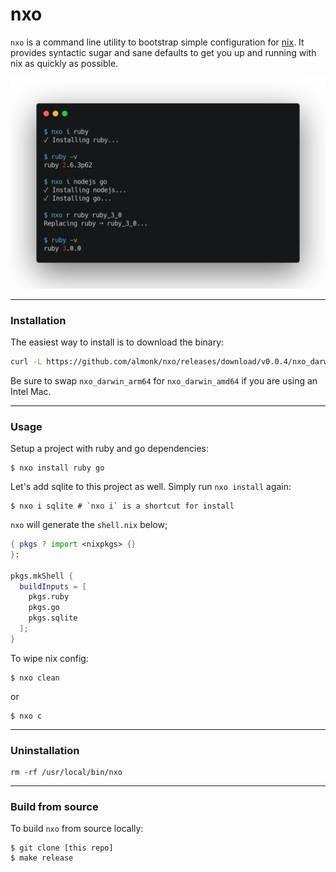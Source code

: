 # nxo

`nxo` is a command line utility to bootstrap simple configuration for [nix](http://nixos.org). It provides syntactic sugar and sane defaults to get you up and running with nix as quickly as possible.

![](./header.png)

---

### Installation

The easiest way to install is to download the binary:

```bash
curl -L https://github.com/almonk/nxo/releases/download/v0.0.4/nxo_darwin_arm64 --output /tmp/nxo && chmod +x /tmp/nxo && sudo mv /tmp/nxo /usr/local/bin
```

Be sure to swap `nxo_darwin_arm64` for `nxo_darwin_amd64` if you are using an Intel Mac.

---

### Usage

Setup a project with ruby and go dependencies:

```
$ nxo install ruby go
```

Let's add sqlite to this project as well. Simply run `nxo install` again:

```
$ nxo i sqlite # `nxo i` is a shortcut for install
```

`nxo` will generate the `shell.nix` below;

```nix
{ pkgs ? import <nixpkgs> {}
}:

pkgs.mkShell {
  buildInputs = [
    pkgs.ruby
    pkgs.go
    pkgs.sqlite
  ];
}
```

To wipe nix config:

```
$ nxo clean
```

or 

```
$ nxo c
```

---

### Uninstallation

```
rm -rf /usr/local/bin/nxo
```

---

### Build from source

To build `nxo` from source locally:

```
$ git clone [this repo]
$ make release
```